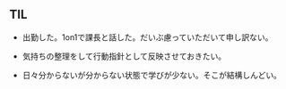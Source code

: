 ## TIL

* 出勤した。1on1で課長と話した。だいぶ慮っていただいて申し訳ない。

* 気持ちの整理をして行動指針として反映させておきたい。

* 日々分からないが分からない状態で学びが少ない。そこが結構しんどい。
